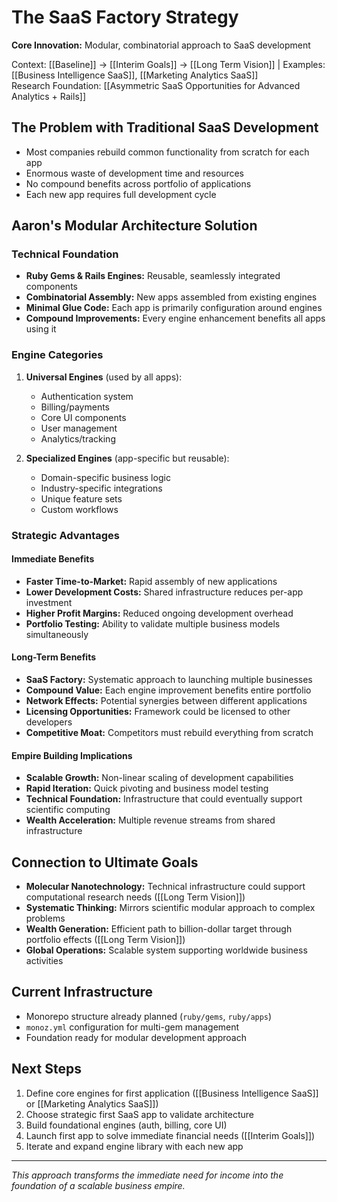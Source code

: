 # The SaaS Factory Strategy

**Core Innovation:** Modular, combinatorial approach to SaaS development

Context: [[Baseline]] → [[Interim Goals]] → [[Long Term Vision]] | Examples: [[Business Intelligence SaaS]], [[Marketing Analytics SaaS]]  
Research Foundation: [[Asymmetric SaaS Opportunities for Advanced Analytics + Rails]]

## The Problem with Traditional SaaS Development
- Most companies rebuild common functionality from scratch for each app
- Enormous waste of development time and resources
- No compound benefits across portfolio of applications
- Each new app requires full development cycle

## Aaron's Modular Architecture Solution

### Technical Foundation
- **Ruby Gems & Rails Engines:** Reusable, seamlessly integrated components
- **Combinatorial Assembly:** New apps assembled from existing engines
- **Minimal Glue Code:** Each app is primarily configuration around engines
- **Compound Improvements:** Every engine enhancement benefits all apps using it

### Engine Categories
1. **Universal Engines** (used by all apps):
   - Authentication system
   - Billing/payments
   - Core UI components
   - User management
   - Analytics/tracking

2. **Specialized Engines** (app-specific but reusable):
   - Domain-specific business logic
   - Industry-specific integrations
   - Unique feature sets
   - Custom workflows

### Strategic Advantages

#### Immediate Benefits
- **Faster Time-to-Market:** Rapid assembly of new applications
- **Lower Development Costs:** Shared infrastructure reduces per-app investment
- **Higher Profit Margins:** Reduced ongoing development overhead
- **Portfolio Testing:** Ability to validate multiple business models simultaneously

#### Long-Term Benefits
- **SaaS Factory:** Systematic approach to launching multiple businesses
- **Compound Value:** Each engine improvement benefits entire portfolio
- **Network Effects:** Potential synergies between different applications
- **Licensing Opportunities:** Framework could be licensed to other developers
- **Competitive Moat:** Competitors must rebuild everything from scratch

#### Empire Building Implications
- **Scalable Growth:** Non-linear scaling of development capabilities
- **Rapid Iteration:** Quick pivoting and business model testing
- **Technical Foundation:** Infrastructure that could eventually support scientific computing
- **Wealth Acceleration:** Multiple revenue streams from shared infrastructure

## Connection to Ultimate Goals
- **Molecular Nanotechnology:** Technical infrastructure could support computational research needs ([[Long Term Vision]])
- **Systematic Thinking:** Mirrors scientific modular approach to complex problems
- **Wealth Generation:** Efficient path to billion-dollar target through portfolio effects ([[Long Term Vision]])
- **Global Operations:** Scalable system supporting worldwide business activities

## Current Infrastructure
- Monorepo structure already planned (`ruby/gems`, `ruby/apps`)
- `monoz.yml` configuration for multi-gem management
- Foundation ready for modular development approach

## Next Steps
1. Define core engines for first application ([[Business Intelligence SaaS]] or [[Marketing Analytics SaaS]])
2. Choose strategic first SaaS app to validate architecture
3. Build foundational engines (auth, billing, core UI)
4. Launch first app to solve immediate financial needs ([[Interim Goals]])
5. Iterate and expand engine library with each new app

---
*This approach transforms the immediate need for income into the foundation of a scalable business empire.*
